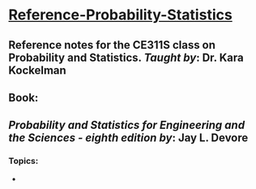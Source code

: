 # [Reference-Probability-Statistics](https://robert-z-lehr.github.io/Reference-Probability-Statistics/)
Reference notes for the CE311S class on Probability and Statistics.
*Taught by*: Dr. Kara Kockelman
---

## Book:
*Probability and Statistics for Engineering and the Sciences - eighth edition*
*by*: Jay L. Devore
---

### Topics:
- 


